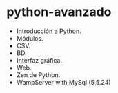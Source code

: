 # python-avanzado

* Introducción a Python.
* Módulos.
* CSV.
* BD.
* Interfaz gráfica.
* Web.
* Zen de Python.
* WampServer with MySql (5.5.24)